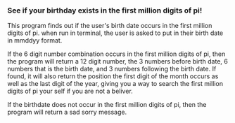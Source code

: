 ### See if your birthday exists in the first million digits of pi!

This program finds out if the user's birth date occurs in the first million digits of pi.
when run in terminal, the user is asked to put in their birth date in mmddyy format.

If the 6 digit number combination occurs in the first million digits of pi, then
the program will return a 12 digit number, the 3 numbers before birth date, 6 numbers 
that is the birth date, and 3 numbers following the birth date.  If found, it will 
also return the position the first digit of the month occurs as well as the last digit of the year, giving you a way to search the first million digits of pi your self if you 
are not a beliver.

If the birthdate does not occur in the first million digits of pi, then the program will
return a sad sorry message.
